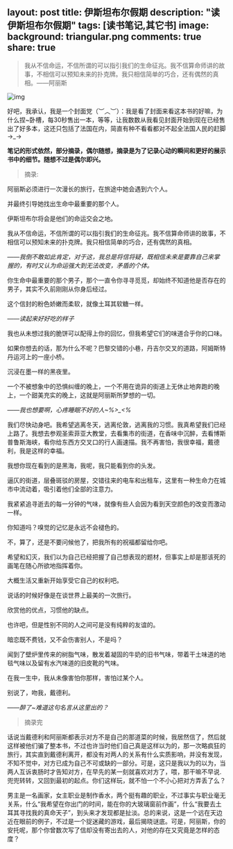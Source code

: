 layout: post
title: 伊斯坦布尔假期
description: "读伊斯坦布尔假期"
tags: [读书笔记,其它书]
image:
background: triangular.png
comments: true
share: true
---
>我从不信命运，不信所谓的可以指引我们的生命征兆。我不信算命师讲的故事，不相信可以预知未来的扑克牌。我只相信简单的巧合，还有偶然的真相。——阿丽斯

![img](http://img11.360buyimg.com//n0/g8/M03/08/0D/rBEHZ1Bz15gIAAAAAAFHFOvcWzcAABpXwNVTFQAAUcs877.jpg)

好吧，我承认，我是一个封面党（︶︿︶）：我是看了封面来看这本书的好嘛，为什么捏~卧槽，每30秒售出一本，等等，让我数数从我看见封面开始到现在已经售出了好多本，这还只包括了法国在内，简直有种不看看都对不起全法国人民的赶脚→_→

**笔记的形式依然，部分摘录，偶尔随想，摘录是为了记录心动的瞬间和更好的展示书中的细节。随想不过是偶尔即兴。**

>摘录:

阿丽斯必须进行一次漫长的旅行，在旅途中她会遇到六个人。

并最终引导她找出生命中最重要的那个人。

伊斯坦布尔将会是他们的命运交会之地。

我从不信命运，不信所谓的可以指引我们的生命征兆。我不信算命师讲的故事，不相信可以预知未来的扑克牌。我只相信简单的巧合，还有偶然的真相。

*——我倒不敢如此肯定，对于这，我总是将信将疑，既相信未来是要靠自己来掌握的，有时又认为命运强大到无法改变，矛盾的个体。*

你生命中最重要的那个男子，那个一直令你寻寻觅觅，却始终不知道他是否存在的男子，其实不久前刚刚从你身后经过。

这个信封的粉色娇嫩而柔软，就像土耳其软糖一样。

*——读起来好好吃的样子*

我也从未想过我的脆饼可以配得上你的回忆，但我希望它们的味道合乎你的口味。

如果你想去的话，那为什么不呢？巴黎交错的小巷，丹吉尔交叉的道路，阿姆斯特丹运河上的一座小桥。

沉浸在墨一样的黑夜里。

一个不被想象中的恐惧纠缠的晚上，一个不用在诡异的街道上无休止地奔跑的晚上，一个甜美充实的晚上，这就是阿丽斯所梦想的一切。

*——我也想要啊，心疼睡眠不好的人~%>_<%*

我们尽快动身吧。我希望逃离冬天，逃离伦敦，逃离我的习惯。我真希望我们已经上路了。我想去参观圣索菲亚大教堂，去看集市的街道，在香味中沉醉，去看博斯普鲁斯海峡，看你给东西方交叉口的行人画速描。我不再害怕，我很幸福，戴德利，我是这样的幸福。

我想你现在看到的是黑海，我呢，我只能看到你的头发。

逼仄的街道，层叠斑驳的房屋，交错往来的电车和出租车，这里有一种生命力在城市中流动着，吸引着他们全部的注意力。

我紧紧追寻逝去的每一分钟的气味，就像有些人会因为看到天空颜色的改变而激动一样。

你知道吗？嗅觉的记忆是永远不会褪色的。

不，算了，还是不要问候他了，把我所有的祝福都留给你吧。

希望和幻灭，我们以为自己已经把握了自己想表现的题材，但事实上却是那该死的画笔在随心所欲地指挥着你。

大概生活又重新开始享受它自己的权利吧。

说话的时候好像是在谈世界上最美的一次旅行。

欣赏他的优点，习惯他的缺点。

也许吧，但是性别不同的人之间可是没有纯粹的友谊的。

暗恋既不费钱，又不会伤害别人，不是吗？

闻到了壁炉里传来的树脂气味，散发着凝固的牛奶的旧书气味，带着干土味道的地毯气味以及留有水汽味道的旧皮靴的气味。

在我一生中，我从未像害怕你那样，害怕过某个人。

别说了，吻我，戴德利。

*——醉了~难道这句名言从这里出的？*

>摘录完

话说当戴德利和阿丽斯都表示对方不是自己的那道菜的时候，我居然信了，然后就这样被他们骗了整本书，不过也许当时他们自己真是这样以为的，那一次略疯狂的旅行，其实直到戴德利离开，都没有对两人的关系有什么实质影响，并没有发现，不知不觉中，对方已成为自己不可或缺的一部分。可是，这只是我以为的以为，当两人互诉衷肠时才告知对方，在早先的某一刻就喜欢对方了，喂，那干嘛不早说.兜兜转转，又回到最初的起点。你们这样玩，就不怕一个不小心把对方弄丢了么？

男主是一名画家，女主职业是制作香水，两个挺有趣的职业，不过事实与职业毫无关系，什么“我希望在你出门的时间，能在你的大玻璃窗前作画”，什么“我要去土耳其寻找我的真命天子”，到头来才发现都是扯淡。总的来说，这是一个远在天边近在眼前的例子，不过是一个捉迷藏的游戏，最后揭晓谜底。可是，阿丽斯，你的安托呢，那个你曾数次写了信却没有寄出去的人，对他的存在又究竟是怎样的态度？